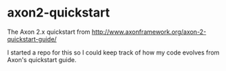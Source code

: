 axon2-quickstart
================

The Axon 2.x quickstart from http://www.axonframework.org/axon-2-quickstart-guide/

I started a repo for this so I could keep track of how my code evolves from Axon's quickstart guide.
